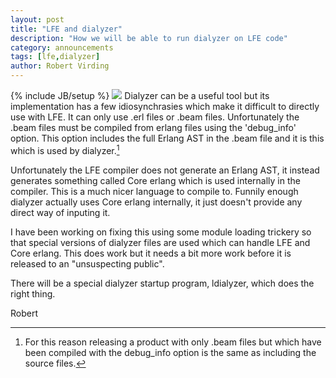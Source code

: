 ```yaml
---
layout: post
title: "LFE and dialyzer"
description: "How we will be able to run dialyzer on LFE code"
category: announcements
tags: [lfe,dialyzer]
author: Robert Virding
---
```

{% include JB/setup %}
<a href="{{ site.base_url }}/assets/images/posts/ldialyzer.png"><img class="left medium" src="{{ site.base_url }}/assets/images/posts/ldialyzer.png" /></a>
Dialyzer can be a useful tool but its implementation has a few idiosynchrasies which make it difficult to directly use with LFE. It can only use .erl files or .beam files. Unfortunately the .beam files must be compiled from erlang files using the 'debug_info' option. This option includes the full Erlang AST in the .beam file and it is this which is used by dialyzer.[^1]

Unfortunately the LFE compiler does not generate an Erlang AST, it instead generates something called Core erlang which is used internally in the compiler. This is a much nicer language to compile to. Funnily enough dialyzer actually uses Core erlang internally, it just doesn't provide any direct way of inputing it.

I have been working on fixing this using some module loading trickery so that special versions of dialyzer files are used which can handle LFE and Core erlang. This does work but it needs a bit more work before it is released to an "unsuspecting public".

There will be a special dialyzer startup program, ldialyzer, which does the right thing.

Robert

[^1]: For this reason releasing a product with only .beam files but which have been compiled with the debug_info option is the same as including the source files.
